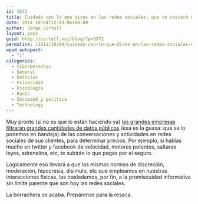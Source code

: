 ```yaml
---
id: 3572
title: Cuidado con lo que dices en las redes sociales, que te costará una pasta
date: 2011-10-04T12:03:06+00:00
author: Jorge Cortell
layout: post
guid: http://cortell.net/blog/?p=3572
permalink: /2011/10/04/cuidado-con-lo-que-dices-en-las-redes-sociales-que-te-costara-una-pasta/
wpsd_autopost:
  - "1"
categories:
  - CiberDerechos
  - General
  - Noticias
  - Privacidad
  - Psicología
  - Rants
  - Sociedad y polí­tica
  - Technology
---
```

Muy pronto (si no es que lo están haciendo ya) <a title="http://www.techrepublic.com/blog/hiner/oracle-big-data-appliance-data-so-big-its-scary/9326" href="http://www.techrepublic.com/blog/hiner/oracle-big-data-appliance-data-so-big-its-scary/9326" target="_blank">las grandes empresas filtrarán grandes cantidades de datos públicos</a> (esa es la guasa: que se lo ponemos en bandeja) de las conversaciones y actividades en redes sociales de sus clientes, para determinar precios. Por ejemplo, si hablas mucho en twitter y facebook de velocidad, motores potentes, saltarse leyes, adrenalina, etc, te subirán lo que pagas por el seguro.

Lógicamente eso llevará a que las mismas normas de discreción, moderación, hipocresía, disimulo, etc que empleamos en nuestras interacciones físicas, las traslademos, por fin, a la promiscuidad informativa sin límite parente que son hoy las redes sociales.

La borrachera se acaba. Prepárense para la resaca.